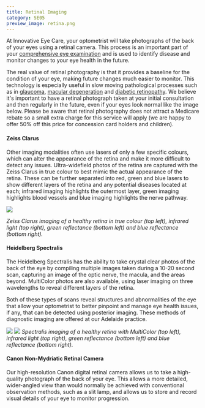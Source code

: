 ```yaml
---
title: Retinal Imaging
category: SE05
preview_image: retina.png
---
```

<div class="employee-heading">
<p>At Innovative Eye Care, your optometrist will take photographs of the back of your eyes using a retinal camera. This process is an important part of your <a href="/what-we-do/eye-exam">comprehensive eye examination</a> and is used to identify disease and monitor changes to your eye health in the future.</p>
</div>

The real value of retinal photography is that it provides a baseline for the condition of your eye, making future changes much easier to monitor. This technology is especially useful in slow moving pathological processes such as in [glaucoma](/what-we-do/glaucoma), [macular degeneration](/what-we-do/macular-degeneration) and [diabetic retinopathy](/what-we-do//what-we-do/diabetes-and-the-eye). We believe it's important to have a retinal photograph taken at your initial consultation and then regularly in the future, even if your eyes look normal like the image below. Please be aware that retinal photography does not attract a Medicare rebate so a small extra charge for this service will apply (we are happy to offer 50% off this price for concession card holders and children).

#### Zeiss Clarus

Other imaging modalities often use lasers of only a few specific colours, which can alter the appearance of the retina and make it more difficult to detect any issues. Ultra-widefield photos of the retina are captured with the Zeiss Clarus in true colour to best mimic the actual appearance of the retina. These can be further separated into red, green and blue lasers to show different layers of the retina and any potential diseases located at each; infrared imaging highlights the outermost layer, green imaging highlights blood vessels and blue imaging highlights the nerve pathway.

![](/uploads/zeiss-clarus-imaging.jpg)

*Zeiss Clarus imaging of a healthy retina in true colour (top left), infrared light (top right), green reflectance (bottom left) and blue reflectance (bottom right).*

#### Heidelberg Spectralis

The Heidelberg Spectralis has the ability to take crystal clear photos of the back of the eye by compiling multiple images taken during a 10-20 second scan, capturing an image of the optic nerve, the macula, and the areas beyond. MultiColor photos are also available, using laser imaging on three wavelengths to reveal different layers of the retina.

Both of these types of scans reveal structures and abnormalities of the eye that allow your optometrist to better pinpoint and manage eye health issues, if any, that can be detected using posterior imaging. These methods of diagnostic imaging are offered at our Adelaide practice.

![](/uploads/wavelengths1.png)
![](/uploads/wavelengths2.png)
*Spectralis imaging of a healthy retina with MultiColor (top left), infrared light (top right), green reflectance (bottom left) and blue reflectance (bottom right).*

#### Canon Non-Mydriatic Retinal Camera

Our high-resolution Canon digital retinal camera allows us to take a high-quality photograph of the back of your eye. This allows a more detailed, wider-angled view than would normally be achieved with conventional observation methods, such as a slit lamp, and allows us to store and record visual details of your eye to monitor progression.